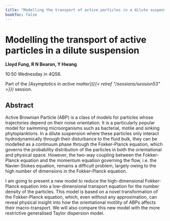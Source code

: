 ```yaml
---
title: "Modelling the transport of active particles in a dilute suspension"
bookToc: false
---
```


# Modelling the transport of active particles in a dilute suspension

**Lloyd Fung, R N Bearon, Y Hwang**

10:50 Wednesday in 4Q56.

Part of the *[Asymptotics in active matter]({{< relref "/sessions/session53" >}})* session.

## Abstract

Active Brownian Particle (ABP) is a class of models for particles whose trajectories depend on their noise orientation. It is a particularly popular model for swimming microorganisms such as bacterial, motile and sinking phytoplanktons. In a dilute suspension where these particles only interact hydrodynamically through their disturbance to the fluid bulk, they can be modelled as a continuum phase through the Fokker-Planck equation, which governs the probability distribution of the particles in both the orientational and physical space. However, the two-way coupling between the Fokker-Planck equation and the momentum equation governing the flow, i.e. the Navier-Stokes equation, remains a difficult problem, largely owing to the high number of dimensions in the Fokker-Planck equation.

I am going to present a new model to reduce the high-dimensional Fokker-Planck equation into a low-dimensional transport equation for the number density of the particles. This model is based on a novel transformation of the Fokker-Planck equation, which, even without any approximation, can reveal physical insight into how the orientational motility of ABPs affects their macro-transport. We will also compare this new model with the more restrictive generalised Taylor dispersion model.


